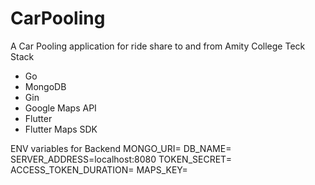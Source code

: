 # CarPooling

A Car Pooling application for ride share to and from Amity College
Teck Stack
- Go
- MongoDB
- Gin
- Google Maps API
- Flutter
- Flutter Maps SDK

ENV variables for Backend
MONGO_URI=
DB_NAME=
SERVER_ADDRESS=localhost:8080
TOKEN_SECRET=
ACCESS_TOKEN_DURATION=
MAPS_KEY=
